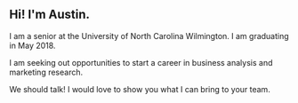 ## Hi! I'm Austin.

I am a senior at the University of North Carolina Wilmington. I am graduating in May 2018.  

I am seeking out opportunities to start a career in business analysis and marketing research.  

We should talk! I would love to show you what I can bring to your team.
